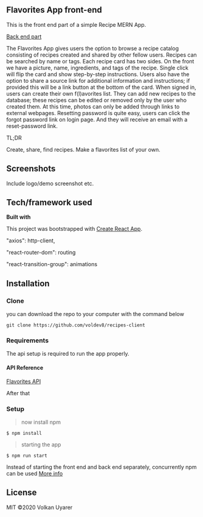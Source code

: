 ## Flavorites App front-end

This is the front end part of a simple Recipe MERN App.

[Back end part](https://github.com/voldev8/recipes-api)

The Flavorites App gives users the option to browse a recipe catalog consisting of recipes created and shared by other fellow users. Recipes can be searched by name or tags. Each recipe card has two sides. On the front we have a picture, name, ingredients, and tags of the recipe. Single click will flip the card and show step-by-step instructions. Users also have the option to share a source link for additional information and instructions; if provided this will be a link button at the bottom of the card. When signed in, users can create their own f(l)avorites list. They can add new recipes to the database; these recipes can be edited or removed only by the user who created them. At this time, photos can only be added through links to external webpages. Resetting password is quite easy, users can click the forgot password link on login page. And they will receive an email with a reset-password link.

TL;DR

Create, share, find recipes. Make a flavorites list of your own.

## Screenshots

Include logo/demo screenshot etc.

## Tech/framework used

<b>Built with</b>

This project was bootstrapped with [Create React App](https://github.com/facebook/create-react-app).

"axios": http-client,

"react-router-dom": routing

"react-transition-group": animations

## Installation

### Clone

you can download the repo to your computer with the command below

```shell
git clone https://github.com/voldev8/recipes-client
```

### Requirements

The api setup is required to run the app properly.

#### API Reference

[Flavorites API](https://github.com/voldev8/recipes-api)

After that

### Setup

> now install npm

```shell
$ npm install
```

> starting the app

```shell
$ npm run start
```

Instead of starting the front end and back end separately, concurrently npm can be used [More info](https://www.npmjs.com/package/concurrently)

## License

MIT ©2020 Volkan Uyarer
